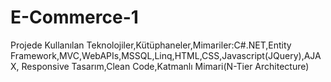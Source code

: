 # E-Commerce-1
Projede Kullanılan Teknolojiler,Kütüphaneler,Mimariler:C#.NET,Entity Framework,MVC,WebAPIs,MSSQL,Linq,HTML,CSS,Javascript(JQuery),AJAX,
Responsive Tasarım,Clean Code,Katmanlı Mimari(N-Tier Architecture)
